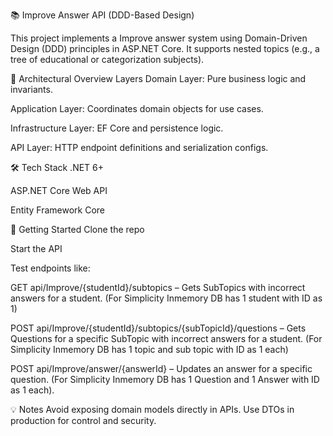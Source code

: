 📚 Improve Answer API (DDD-Based Design)

This project implements a Improve answer system using Domain-Driven Design (DDD) principles in ASP.NET Core. It supports nested topics (e.g., a tree of educational or categorization subjects).

🧱 Architectural Overview
Layers
Domain Layer: Pure business logic and invariants.

Application Layer: Coordinates domain objects for use cases.

Infrastructure Layer: EF Core and persistence logic.

API Layer: HTTP endpoint definitions and serialization configs.

🛠 Tech Stack
.NET 6+

ASP.NET Core Web API

Entity Framework Core

🚀 Getting Started
Clone the repo

Start the API

Test endpoints like:

GET api/Improve/{studentId}/subtopics – Gets SubTopics with incorrect answers for a student. (For Simplicity Inmemory DB has 1 student with ID as 1)

POST api/Improve/{studentId}/subtopics/{subTopicId}/questions – Gets Questions for a specific SubTopic with incorrect answers for a student. (For Simplicity Inmemory DB has 1 topic and sub topic with ID as 1 each)

POST api/Improve/answer/{answerId} – Updates an answer for a specific question. (For Simplicity Inmemory DB has 1 Question and 1 Answer with ID as 1 each).

💡 Notes
Avoid exposing domain models directly in APIs. Use DTOs in production for control and security.
